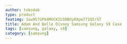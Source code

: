 ```yaml
---
author: tokodab
type: product
featimg: 1ow957GP84MUCKIU38BOy0Xpm772QIrST
title: Adam And Belle Disney Samsung Galaxy S9 Case
tags: [samsung, galaxy, s9]
category: [samsung]
---
```

